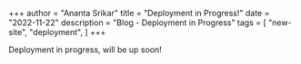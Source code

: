 +++
author = "Ananta Srikar"
title = "Deployment in Progress!"
date = "2022-11-22"
description = "Blog - Deployment in Progress"
tags = [
    "new-site",
    "deployment",
]
+++

Deployment in progress, will be up soon!